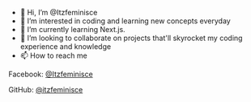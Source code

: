- 👋 Hi, I’m @Itzfeminisce
- 👀 I’m interested in coding and learning new concepts everyday 
- 🌱 I’m currently learning Next.js. 
- 💞️ I’m looking to collaborate on projects that'll skyrocket my coding experience and knowledge 
- 📫 How to reach me 

Facebook: <a href="https://facebook.com/itzfeminisce">@Itzfeminisce</a>

GitHub: <a href="https://github.com/itzfeminisce/itzfeminisce">@itzfeminisce</a>

<!--
Itzfeminisce/Itzfeminisce is a ✨ special ✨ repository because its `README.md` (this file) appears his GitHub profile.
-->

